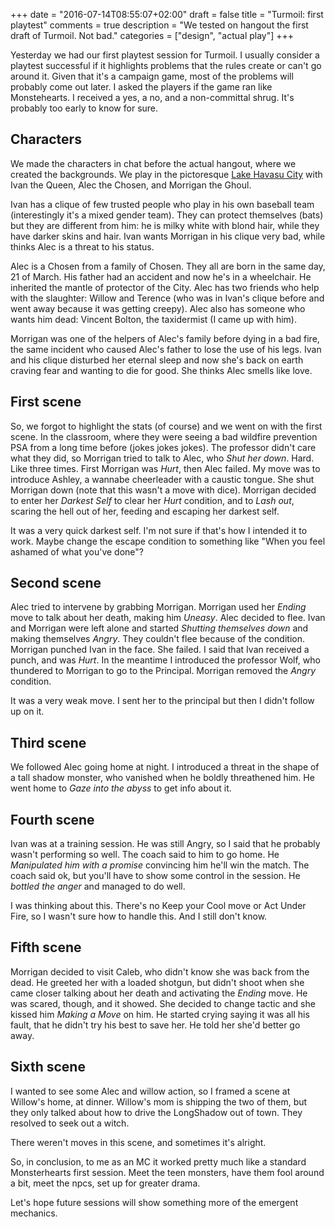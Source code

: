 +++
date = "2016-07-14T08:55:07+02:00"
draft = false
title = "Turmoil: first playtest"
comments = true
description = "We tested on hangout the first draft of Turmoil. Not bad."
categories = ["design", "actual play"]
+++

Yesterday we had our first playtest session for Turmoil. I usually consider a playtest successful if it highlights problems that the rules create or can't go around it. Given that it's a campaign game, most of the problems will probably come out later. I asked the players if the game ran like Monstehearts. I received a yes, a no, and a non-committal shrug. It's probably too early to know for sure.

<!--more-->

## Characters

We made the characters in chat before the actual hangout, where we created the backgrounds. We play in the pictoresque [Lake Havasu City](https://upload.wikimedia.org/wikipedia/commons/e/e3/London_Bridge,_Lake_Havasu_City_-_2011_(Aerial_Photo).jpg) with Ivan the Queen, Alec the Chosen, and Morrigan the Ghoul.

Ivan has a clique of few trusted people who play in his own baseball team (interestingly it's a mixed gender team). They can protect themselves (bats) but they are different from him: he is milky white with blond hair, while they have darker skins and hair. Ivan wants Morrigan in his clique very bad, while thinks Alec is a threat to his status.

Alec is a Chosen from a family of Chosen. They all are born in the same day, 21 of March. His father had an accident and now he's in a wheelchair. He inherited the mantle of protector of the City. Alec has two friends who help with the slaughter: Willow and Terence (who was in Ivan's clique before and went away because it was getting creepy). Alec also has someone who wants him dead: Vincent Bolton, the taxidermist (I came up with him).

Morrigan was one of the helpers of Alec's family before dying in a bad fire, the same incident who caused Alec's father to lose the use of his legs. Ivan and his clique disturbed her eternal sleep and now she's back on earth craving fear and wanting to die for good. She thinks Alec smells like love.

## First scene

So, we forgot to highlight the stats (of course) and we went on with the first scene. In the classroom, where they were seeing a bad wildfire prevention PSA from a long time before (jokes jokes jokes). The professor didn't care what they did, so Morrigan tried to talk to Alec, who *Shut her down*. Hard. Like three times. First Morrigan was *Hurt*, then Alec failed. My move was to introduce Ashley, a wannabe cheerleader with a caustic tongue. She shut Morrigan down (note that this wasn't a move with dice). Morrigan decided to enter her *Darkest Self* to clear her *Hurt* condition, and to *Lash out*, scaring the hell out of her, feeding and escaping her darkest self.

It was a very quick darkest self. I'm not sure if that's how I intended it to work. Maybe change the escape condition to something like "When you feel ashamed of what you've done"?

## Second scene

Alec tried to intervene by grabbing Morrigan. Morrigan used her *Ending* move to talk about her death, making him *Uneasy*. Alec decided to flee. Ivan and Morrigan were left alone and started *Shutting themselves down* and making themselves *Angry*. They couldn't flee because of the condition. Morrigan punched Ivan in the face. She failed. I said that Ivan received a punch, and was *Hurt*. In the meantime I introduced the professor Wolf, who thundered to Morrigan to go to the Principal. Morrigan removed the *Angry* condition.

It was a very weak move. I sent her to the principal but then I didn't follow up on it.

## Third scene

We followed Alec going home at night. I introduced a threat in the shape of a tall shadow monster, who vanished when he boldly threathened him. He went home to *Gaze into the abyss* to get info about it.

## Fourth scene

Ivan was at a training session. He was still Angry, so I said that he probably wasn't performing so well. The coach said to him to go home. He *Manipulated him with a promise* convincing him he'll win the match. The coach said ok, but you'll have to show some control in the session. He *bottled the anger* and managed to do well.

I was thinking about this. There's no Keep your Cool move or Act Under Fire, so I wasn't sure how to handle this. And I still don't know.

## Fifth scene

Morrigan decided to visit Caleb, who didn't know she was back from the dead. He greeted her with a loaded shotgun, but didn't shoot when she came closer talking about her death and activating the *Ending* move. He was scared, though, and it showed. She decided to change tactic and she kissed him *Making a Move* on him. He started crying saying it was all his fault, that he didn't try his best to save her. He told her she'd better go away.

## Sixth scene

I wanted to see some Alec and willow action, so I framed a scene at Willow's home, at dinner. Willow's mom is shipping the two of them, but they only talked about how to drive the LongShadow out of town. They resolved to seek out a witch.

There weren't moves in this scene, and sometimes it's alright.

So, in conclusion, to me as an MC it worked pretty much like a standard Monsterhearts first session. Meet the teen monsters, have them fool around a bit, meet the npcs, set up for greater drama.

Let's hope future sessions will show something more of the emergent mechanics.
